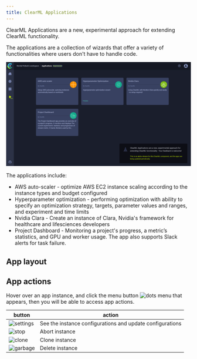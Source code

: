 ```yaml
---
title: ClearML Applications
---
```


ClearML Applications are a new, experimental approach for extending ClearML functionality.

The applications are a collection of wizards that offer a variety of functionalities where users don't have to 
handle code.

![ClearML Applications main page](../../img/webapp_apps_overview.png)

The applications include:
* AWS auto-scaler - optimize AWS EC2 instance scaling according to the instance types and budget configured 
* Hyperparameter optimization - performing optimization with ability to specify an optimization strategy, targets, parameter values and ranges, and experiment and time limits
* Nvidia Clara - Create an instance of Clara, Nvidia's framework for healthcare and lifesciences developers
* Project Dashboard - Monitoring a project's progress, a metric’s statistics, and GPU and worker usage. The app also supports Slack alerts for task failure. 

## App layout


## App actions

Hover over an app instance, and click the menu button <img src="/docs/latest/icons/ico-dots-v-menu.svg" alt="dots menu" className="icon size-sm space-sm" /> 
that appears, then you will be able to access app actions.    

|button|action|
|--|--|
|<img src="/docs/latest/icons/ico-settings.svg" alt="settings" className="icon size-sm space-sm" /> | See the instance configurations and update configurations |
|<img src="/docs/latest/icons/ico-status-aborted.svg" alt="stop" className="icon size-sm space-sm" /> |Abort instance |
|<img src="/docs/latest/icons/ico-clone.svg" alt="clone" className="icon size-sm space-sm" /> | Clone instance |
|<img src="/docs/latest/icons/ico-trash.svg" alt="garbage" className="icon size-sm space-sm" />|Delete instance |
